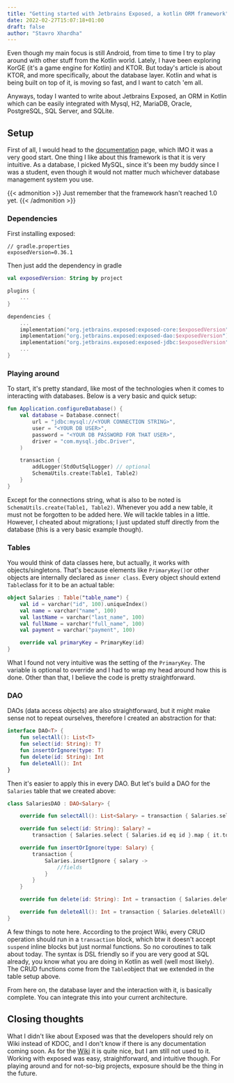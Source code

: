 ```yaml
---
title: "Getting started with Jetbrains Exposed, a kotlin ORM framework"
date: 2022-02-27T15:07:18+01:00
draft: false
author: "Stavro Xhardha"
---
```


Even though my main focus is still Android, from time to time I try to play around with other stuff from the Kotlin world. Lately, I have been exploring KorGE (it's a game engine for Kotlin) and KTOR. But today's article is about KTOR, and more specifically, about the database layer. Kotlin and what is being built on top of it, is moving so fast, and I want to catch 'em all.

Anyways, today I wanted to write about Jetbrains Exposed, an ORM in Kotlin which can be easily integrated with Mysql, H2, MariaDB, Oracle, PostgreSQL, SQL Server, and SQLite.

## Setup

First of all, I would head to the [documentation](https://github.com/JetBrains/Exposed#supported-databases) page, which IMO it was a very good start. One thing I like about this framework is that it is very intuitive. As a database, I picked MySQL, since it's been my buddy since I was a student, even though it would not matter much whichever database management system you use.

{{< admonition >}}
Just remember that the framework hasn't reached 1.0 yet.
{{< /admonition >}}

### Dependencies

First installing exposed:

```
// gradle.properties
exposedVersion=0.36.1
```

Then just add the dependency in gradle

```kotlin
val exposedVersion: String by project

plugins {
    ...
}

dependencies {
    ...
    implementation("org.jetbrains.exposed:exposed-core:$exposedVersion")
    implementation("org.jetbrains.exposed:exposed-dao:$exposedVersion")
    implementation("org.jetbrains.exposed:exposed-jdbc:$exposedVersion")
    ...
}
```

### Playing around

To start, it's pretty standard, like most of the technologies when it comes to interacting with databases. Below is a very basic and quick setup:

```kotlin
fun Application.configureDatabase() {
    val database = Database.connect(
        url = "jdbc:mysql://<YOUR CONNECTION STRING>",
        user = "<YOUR DB USER>",
        password = "<YOUR DB PASSWORD FOR THAT USER>",
        driver = "com.mysql.jdbc.Driver",
    )

    transaction {
        addLogger(StdOutSqlLogger) // optional
        SchemaUtils.create(Table1, Table2)
    }
}
```

Except for the connections string, what is also to be noted is `SchemaUtils.create(Table1, Table2)`. Whenever you add a new table, it must not be forgotten to be added here. We will tackle tables in a little. However, I cheated about migrations; I just updated stuff directly from the database (this is a very basic example though).

### Tables

You would think of data classes here, but actually, it works with objects/singletons. That's because elements like `PrimaryKey()`or other objects are internally declared as `inner class`. Every object should extend `Table`class for it to be an actual table:

```kotlin
object Salaries : Table("table_name") {
    val id = varchar("id", 100).uniqueIndex()
    val name = varchar("name", 100)
    val lastName = varchar("last_name", 100)
    val fullName = varchar("full_name", 100)
    val payment = varchar("payment", 100)

    override val primaryKey = PrimaryKey(id)
}
```

What I found not very intuitive was the setting of the `PrimaryKey`. The variable is optional to override and I had to wrap my head around how this is done. Other than that, I believe the code is pretty straightforward. 

### DAO

DAOs (data access objects) are also straightforward, but it might make sense not to repeat ourselves, therefore I created an abstraction for that:

```kotlin
interface DAO<T> {
    fun selectAll(): List<T>
    fun select(id: String): T?
    fun insertOrIgnore(type: T)
    fun delete(id: String): Int
    fun deleteAll(): Int
}
```

Then it's easier to apply this in every DAO. But let's build a DAO for the `Salaries` table that we created above:

```kotlin
class SalariesDAO : DAO<Salary> {

    override fun selectAll(): List<Salary> = transaction { Salaries.selectAll().map { it.toSalary() } }

    override fun select(id: String): Salary? =
        transaction { Salaries.select { Salaries.id eq id }.map { it.toSalary() }.singleOrNull() }

    override fun insertOrIgnore(type: Salary) {
        transaction {
            Salaries.insertIgnore { salary ->
                //fields
            }
        }
    }

    override fun delete(id: String): Int = transaction { Salaries.deleteWhere { Salaries.id eq id } }

    override fun deleteAll(): Int = transaction { Salaries.deleteAll() }
}
```

A few things to note here. According to the project Wiki, every CRUD operation should run in a `transaction` block, which btw it doesn't accept `suspend` inline blocks but just normal functions. So no coroutines to talk about today. The syntax is DSL friendly so if you are very good at SQL already, you know what you are doing in Kotlin as well (well most likely).
The CRUD functions come from the `Table`object that we extended in the table setup above.

From here on, the database layer and the interaction with it, is basically complete. You can integrate this into your current architecture.

## Closing thoughts

What I didn't like about Exposed was that the developers should rely on Wiki instead of KDOC, and I don't know if there is any documentation coming soon. As for the [Wiki](https://github.com/JetBrains/Exposed/wiki) it is quite nice, but I am still not used to it. Working with exposed was easy, straightforward, and intuitive though. For playing around and for not-so-big projects, exposure should be the thing in the future.
